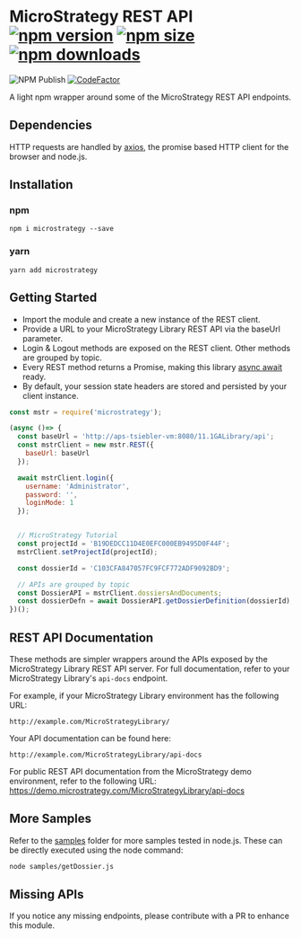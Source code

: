 # MicroStrategy REST API [![npm version](https://img.shields.io/npm/v/microstrategy.svg)][1] [![npm size](https://img.shields.io/bundlephobia/min/microstrategy.svg)][1] [![npm downloads](https://img.shields.io/npm/dt/microstrategy.svg)][1]
![NPM Publish](https://github.com/tiagosiebler/microstrategy-api-node/workflows/Publish%20to%20NPM/badge.svg?branch=master)
[![CodeFactor](https://www.codefactor.io/repository/github/tiagosiebler/microstrategy-api-node/badge)](https://www.codefactor.io/repository/github/tiagosiebler/microstrategy-api-node)

A light npm wrapper around some of the MicroStrategy REST API endpoints.

## Dependencies
HTTP requests are handled by [axios](https://www.npmjs.com/package/axios), the promise based HTTP client for the browser and node.js.

## Installation
### npm
```
npm i microstrategy --save
```

### yarn
```
yarn add microstrategy
```

## Getting Started
- Import the module and create a new instance of the REST client.
- Provide a URL to your MicroStrategy Library REST API via the baseUrl parameter.
- Login & Logout methods are exposed on the REST client. Other methods are grouped by topic.
- Every REST method returns a Promise, making this library [async await](https://developer.mozilla.org/en-US/docs/Web/JavaScript/Reference/Statements/async_function) ready.
- By default, your session state headers are stored and persisted by your client instance.

```javascript
const mstr = require('microstrategy');

(async ()=> {
  const baseUrl = 'http://aps-tsiebler-vm:8080/11.1GALibrary/api';
  const mstrClient = new mstr.REST({
    baseUrl: baseUrl
  });

  await mstrClient.login({
    username: 'Administrator',
    password: '',
    loginMode: 1
  });


  // MicroStrategy Tutorial
  const projectId = 'B19DEDCC11D4E0EFC000EB9495D0F44F';
  mstrClient.setProjectId(projectId);

  const dossierId = 'C103CFA847057FC9FCF772ADF9092BD9';

  // APIs are grouped by topic
  const DossierAPI = mstrClient.dossiersAndDocuments;
  const dossierDefn = await DossierAPI.getDossierDefinition(dossierId);
})();
```

## REST API Documentation
These methods are simpler wrappers around the APIs exposed by the MicroStrategy Library REST API server. For full documentation, refer to your MicroStrategy Library's `api-docs` endpoint.

For example, if your MicroStrategy Library environment has the following URL:
```
http://example.com/MicroStrategyLibrary/
```

Your API documentation can be found here:
```
http://example.com/MicroStrategyLibrary/api-docs
```

For public REST API documentation from the MicroStrategy demo environment, refer to the following URL:
https://demo.microstrategy.com/MicroStrategyLibrary/api-docs

## More Samples
Refer to the [samples](./samples/) folder for more samples tested in node.js. These can be directly executed using the node command:
```bash
node samples/getDossier.js
```

## Missing APIs
If you notice any missing endpoints, please contribute with a PR to enhance this module.

[1]: https://www.npmjs.com/package/microstrategy
